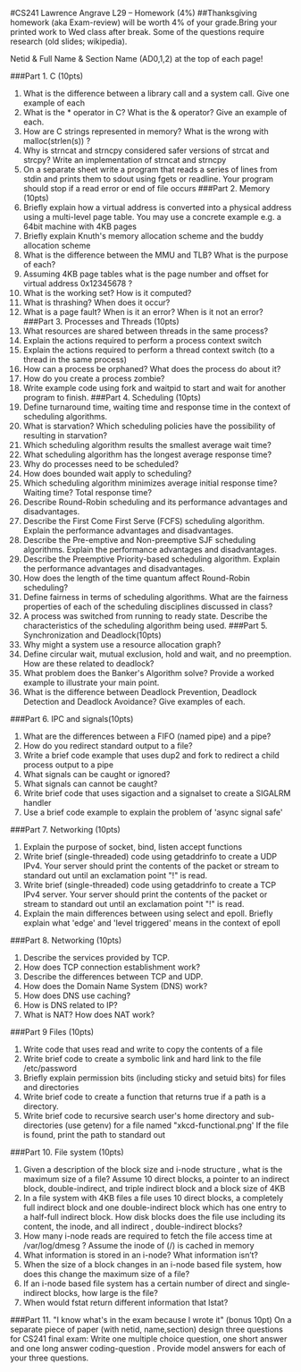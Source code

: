 #CS241   Lawrence Angrave L29 – Homework (4%)
##Thanksgiving homework (aka Exam-review) will be worth 4% of your grade.Bring your printed work to Wed class after break. Some of the questions require research (old slides; wikipedia). 


Netid & Full Name & Section Name (AD0,1,2) at the top of each page!


###Part 1. C (10pts)
1.	What is the difference between a library call and a system call. Give one example of each
2.	What is the * operator in C? What is the & operator? Give an example of each.
3.	How are C strings represented in memory? What is the wrong with malloc(strlen(s)) ?
4.	Why is strncat and strncpy considered safer versions of strcat and strcpy? Write an implementation of strncat and strncpy
5.	On a separate sheet write a program that reads a series of lines from stdin and prints them to sdout using fgets or readline. Your program should stop if a read error or end of file occurs
###Part 2. Memory (10pts)
1.	Briefly explain how a virtual address is converted into a physical address using a multi-level page table. You may use a concrete example e.g. a 64bit machine with 4KB pages
2.	Briefly explain Knuth's memory allocation scheme and the buddy allocation scheme
3.	What is the difference between the MMU and TLB? What is the purpose of each?
4.	Assuming 4KB page tables what is the page number and offset for virtual address 0x12345678  ?
5.	What is the working set? How is it computed?
6.	What is thrashing? When does it occur?
7.	What is a page fault? When is it an error? When is it not an error?
###Part 3. Processes and Threads (10pts)
1.	What resources are shared between threads in the same process?
2.	Explain the actions required to perform a process context switch
3.	Explain the actions required to perform a thread context switch (to a thread in the same process)
4.	How can a process be orphaned? What does the process do about it?
5.	How do you create a process zombie?
6.	Write example code using fork and waitpid to start and wait for another program to finish.
###Part 4. Scheduling (10pts)
1.	Define turnaround time, waiting time and response time in the context of scheduling algorithms.
2.	What is starvation?  Which scheduling policies have the possibility of resulting in starvation?
3.	Which scheduling algorithm results the smallest average wait time?
4.	What scheduling algorithm has the longest average response time?
5.	Why do processes need to be scheduled?
6.	How does bounded wait apply to scheduling? 
7.	Which scheduling algorithm minimizes average initial response time? Waiting time? Total response time?
8.	Describe Round-Robin scheduling and its performance advantages and disadvantages.
9.	Describe the First Come First Serve (FCFS) scheduling algorithm. Explain the performance advantages and disadvantages.
10.	Describe the Pre-emptive and Non-preemptive SJF scheduling algorithms. Explain the performance advantages and disadvantages.
11.	Describe the Preemptive Priority-based scheduling algorithm. Explain the performance advantages and disadvantages.
12.	How does the length of the time quantum affect Round-Robin scheduling?
13.	Define fairness in terms of scheduling algorithms. What are the fairness properties of each of the scheduling disciplines discussed in class?
14.	A process was switched from running to ready state.  Describe the characteristics of the scheduling algorithm being used.
###Part 5. Synchronization and Deadlock(10pts)
1.	Why might a system use a resource allocation graph?
2.	Define circular wait, mutual exclusion, hold and wait, and no preemption. How are these related to deadlock?
3.	What problem does the Banker's Algorithm solve? Provide a worked example to illustrate your main point.
4.	What is the difference between Deadlock Prevention, Deadlock Detection and Deadlock Avoidance? Give examples of each.

###Part 6. IPC and signals(10pts)
1.	What are the differences between a FIFO (named pipe) and a pipe?
2.	How do you redirect standard output to a file?
3.	Write a brief code example that uses dup2 and fork to redirect a child process output to a pipe
4.	What signals can be caught or ignored?
5.	What signals can cannot be caught?
6.	Write brief code that uses sigaction and a signalset to create a SIGALRM handler
7.	Use a brief code example to explain the problem of 'async signal safe'

###Part 7. Networking (10pts)
1.	Explain the purpose of socket, bind, listen accept functions
2.	Write brief (single-threaded) code using getaddrinfo to create a UDP IPv4. Your server should print the contents of the packet or stream to standard out until an exclamation point "!" is read.
3.	Write brief (single-threaded) code using getaddrinfo to create a TCP IPv4 server. Your server should print the contents of the packet or stream to standard out until an exclamation point "!" is read.
4.	Explain the main differences between using select and epoll. Briefly explain what 'edge' and 'level triggered' means in the context of epoll

###Part 8. Networking (10pts)
1.	Describe the services provided by TCP.
5.	How does TCP connection establishment work?
6.	Describe the differences between TCP and UDP.
7.	How does the Domain Name System (DNS) work?
8.	How does DNS use caching?
9.	How is DNS related to IP?
10.	What is NAT?  How does NAT work?

###Part 9 Files (10pts)
1.	Write code that uses read and write to copy the contents of a file
2.	Write brief code to create a symbolic link and hard link to the file /etc/password
3.	Briefly explain permission bits (including sticky and setuid bits) for files and directories
4.	Write brief code to create a function that returns true if a path is a directory.
5.	Write brief code to recursive search user's home directory and sub-directories (use getenv) for a file named "xkcd-functional.png' If the file is found, print the path to standard out

###Part 10. File system (10pts)
1.	Given a description of the block size and i-node structure , what is the maximum size of a file? Assume 10 direct blocks, a pointer to an indirect block, double-indirect, and triple indirect block and a block size of 4KB
2.	In a file system with 4KB files a file uses 10 direct blocks, a completely full indirect block and one double-indirect block which has one entry to a half-full indirect block. How disk blocks does the file use including its content, the inode, and all indirect , double-indirect blocks?
3.	How many i-node reads are required to fetch the file access time at /var/log/dmesg ? Assume the inode of (/) is cached in memory
4.	What information is stored in an i-node?  What information isn’t?
5.	When the size of a block changes in an i-node based file system, how does this change the maximum size of a file?
6.	If an i-node based file system has a certain number of direct and single-indirect blocks, how large is the file?
7.	When would fstat return different information that lstat?

###Part 11. "I know what's in the exam because I wrote it" (bonus 10pt)
On a separate piece of paper (with netid, name,section) design three questions for CS241 final exam: Write one multiple choice question, one short answer and one long answer coding-question . Provide model answers for each of your three questions.

